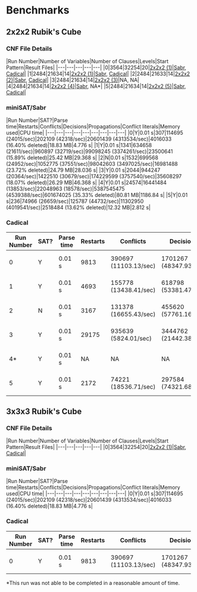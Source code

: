 # Benchmarks
## 2x2x2 Rubik's Cube

### CNF File Details
|Run Number|Number of Variables|Number of Clauses|Levels|Start Pattern|Result Files|
|---|---|---|---|---|
|0|3564|32254|20|[2x2x2 (1)](sabr_progs/start_patterns.txt)|[Sabr](results/2x2x2/sabr-result1-20.txt), [Cadical](results/2x2x2/cadical-result1-20.txt)|
|1|2484|21634|14|[2x2x2 (1)](sabr_progs/start_patterns.txt)|[Sabr](results/2x2x2/sabr-result1-14.txt), [Cadical](results/2x2x2/cadical-result1-14.txt)|
|2|2484|21633|14|[2x2x2 (2)](sabr_progs/start_patterns.txt)|[Sabr](results/2x2x2/sabr-result2-14.txt), [Cadical](results/2x2x2/cadical-result2-14.txt)|
|3|2484|21634|14|[2x2x2 (3)](sabr_progs/start_patterns.txt)|NA, NA|
|4|2484|21634|14|[2x2x2 (4)](sabr_progs/start_patterns.txt)|[Sabr](results/2x2x2/sabr-result4-14.txt), NA*|
|5|2484|21634|14|[2x2x2 (5)](sabr_progs/start_patterns.txt)|[Sabr](results/2x2x2/sabr-result5-14.txt), [Cadical](results/2x2x2/cadical-result5-14.txt)|


### miniSAT/Sabr
|Run Number|SAT?|Parse time|Restarts|Conflicts|Decisions|Propagations|Conflict literals|Memory used|CPU time|
|---|---|---|---|---|---|---|---|---|
|0|Y|0.01 s|307|114695 (24015/sec)|202109 (42318/sec)|20601439 (4313534/sec)|4016033 (16.40% deleted)|18.83 MB|4.776 s|
|1|Y|0.01 s|1341|634658 (21611/sec)|960897 (32719/sec)|99098245 (3374261/sec)|23500641 (15.89% deleted)|25.42 MB|29.368 s|
|2|N|0.01 s|1532|699568 (24952/sec)|1052775 (37551/sec)|98042603 (3497025/sec)|16981488 (23.72% deleted)|24.79 MB|28.036 s|
|3|Y|0.01 s|2044|944247 (20364/sec)|1422510 (30679/sec)|174229599 (3757540/sec)|35608297 (18.07% deleted)|26.29 MB|46.368 s|
|4|Y|0.01 s|24574|16441484 (13853/sec)|22048963 (18578/sec)|5387545475 (4539388/sec)|601674025 (35.33% deleted)|80.81 MB|1186.84 s|
|5|Y|0.01 s|236|74966 (26659/sec)|125787 (44732/sec)|11302950 (4019541/sec)|2518484 (13.62% deleted)|12.32 MB|2.812 s|


### Cadical
|Run Number|SAT?|Parse time|Restarts|Conflicts|Decisions|Propagations|Conflict literals|Memory used|CPU time|
|---|---|---|---|---|---|---|---|---|---|
|0|Y|0.01 s|9813|390697 (11103.13/sec)|1701267 (48347.93/sec)|86345393 (2.45 millions/s)|833294 (7.63% deleted)|15.67 MB|35.67 s|
|1|Y|0.01 s|4693|155778 (13438.41/sec)|618798 (53381.47/sec)|33080774 (2.85 millions/s)|290392 (7.35% deleted)|9.10 MB|11.59 s|
|2|N|0.01 s|3167|131378 (16655.43/sec)|455620 (57761.16/sec)|256370000 (3.25 millions/s)|226436 (7.81% deleted)|8.47 MB|7.89 s|
|3|Y|0.01 s|29175|935639 (5824.01/sec)|3444762 (21442.38/sec)|218427335 (1.36 millions/s)|3189611 (11.11% deleted)|21.96 MB|160.65 s|
|4*|Y|0.01 s|NA|NA|NA|NA|NA|NA|> 20000 s|
|5|Y|0.01 s|2172|74221 (18536.71/sec)|297584 (74321.68/sec)|14527239 (3.63 millions/s)|105323 (6.05% deleted)|6.77 MB|4.00 s|


## 3x3x3 Rubik's Cube

### CNF File Details
|Run Number|Number of Variables|Number of Clauses|Levels|Start Pattern|Result Files|
|---|---|---|---|---|
|0|3564|32254|20|[2x2x2 (1)](sabr_progs/start_patterns3.txt)|[Sabr](results/3x3x3/sabr-result1-20.txt), [Cadical](results/3x3x3/cadical-result1-20.txt)|


### miniSAT/Sabr
|Run Number|SAT?|Parse time|Restarts|Conflicts|Decisions|Propagations|Conflict literals|Memory used|CPU time|
|---|---|---|---|---|---|---|---|---|
|0|Y|0.01 s|307|114695 (24015/sec)|202109 (42318/sec)|20601439 (4313534/sec)|4016033 (16.40% deleted)|18.83 MB|4.776 s|


### Cadical
|Run Number|SAT?|Parse time|Restarts|Conflicts|Decisions|Propagations|Conflict literals|Memory used|CPU time|
|---|---|---|---|---|---|---|---|---|---|
|0|Y|0.01 s|9813|390697 (11103.13/sec)|1701267 (48347.93/sec)|86345393 (2.45 millions/s)|833294 (7.63% deleted)|15.67 MB|35.67 s|


*This run was not able to be completed in a reasonable amount of time.
